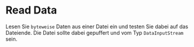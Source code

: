# Read Data

Lesen Sie `byteweise` Daten aus einer Datei ein und testen Sie dabei auf das Dateiende.
Die Datei sollte dabei gepuffert und vom Typ `DataInputStream` sein.